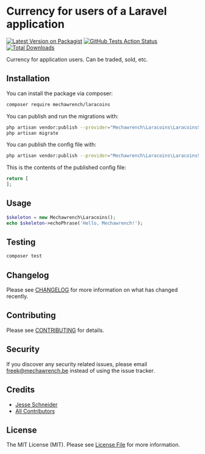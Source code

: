 # Currency for users of a Laravel application

[![Latest Version on Packagist](https://img.shields.io/packagist/v/mechawrench/laracoins.svg?style=flat-square)](https://packagist.org/packages/mechawrench/laracoins)
[![GitHub Tests Action Status](https://img.shields.io/github/workflow/status/mechawrench/laracoins/run-tests?label=tests)](https://github.com/mechawrench/laracoins/actions?query=workflow%3Arun-tests+branch%3Amaster)
[![Total Downloads](https://img.shields.io/packagist/dt/mechawrench/laracoins.svg?style=flat-square)](https://packagist.org/packages/mechawrench/laracoins)


Currency for application users.  Can be traded, sold, etc.

## Installation

You can install the package via composer:

```bash
composer require mechawrench/laracoins
```

You can publish and run the migrations with:

```bash
php artisan vendor:publish --provider="Mechawrench\Laracoins\LaracoinsServiceProvider" --tag="migrations"
php artisan migrate
```

You can publish the config file with:
```bash
php artisan vendor:publish --provider="Mechawrench\Laracoins\LaracoinsServiceProvider" --tag="config"
```

This is the contents of the published config file:

```php
return [
];
```

## Usage

``` php
$skeleton = new Mechawrench\Laracoins();
echo $skeleton->echoPhrase('Hello, Mechawrench!');
```

## Testing

``` bash
composer test
```

## Changelog

Please see [CHANGELOG](CHANGELOG.md) for more information on what has changed recently.

## Contributing

Please see [CONTRIBUTING](CONTRIBUTING.md) for details.

## Security

If you discover any security related issues, please email freek@mechawrench.be instead of using the issue tracker.

## Credits

- [Jesse Schneider](https://github.com/Mechawrench)
- [All Contributors](../../contributors)

## License

The MIT License (MIT). Please see [License File](LICENSE.md) for more information.
